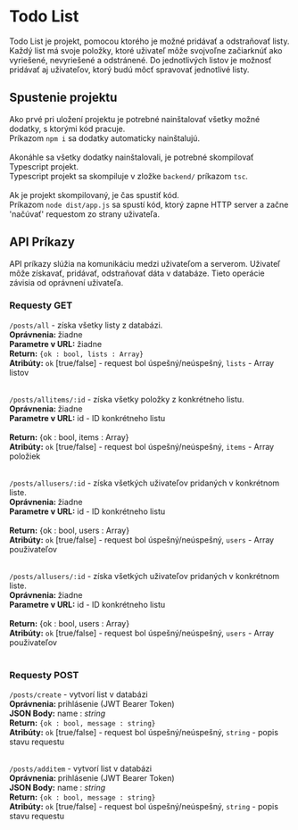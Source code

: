 # Todo List
Todo List je projekt, pomocou ktorého je možné pridávať a odstraňovať listy. Každý list má svoje položky, ktoré uživateľ môže svojvoľne začiarknúť ako vyriešené, nevyriešené a odstránené. Do jednotlivých listov je možnosť pridávať aj uživateľov, ktorý budú môcť spravovať jednotlivé listy.
## Spustenie projektu
Ako prvé pri uložení projektu je potrebné nainštalovať všetky možné dodatky, s ktorými kód pracuje.<br/>
Príkazom `npm i` sa dodatky automaticky nainštalujú.<br/><br/>
Akonáhle sa všetky dodatky nainštalovali, je potrebné skompilovať Typescript projekt.<br/>
Typescript projekt sa skompiluje v zložke `backend/` príkazom `tsc`. <br/><br/>
Ak je projekt skompilovaný, je čas spustiť kód. <br/>
Príkazom `node dist/app.js` sa spustí kód, ktorý zapne HTTP server a začne 'načúvať' requestom zo strany uživateľa.
## API Príkazy
API príkazy slúžia na komunikáciu medzi uživateľom a serverom. Uživateľ môže získavať, pridávať, odstraňovať dáta v databáze. Tieto operácie závisia od oprávnení uživateľa.
### Requesty GET
`/posts/all` - získa všetky listy z databázi.<br/>
<b>Oprávnenia: </b>žiadne<br/>
<b>Parametre v URL:</b> žiadne<br/>
<b>Return:</b> `{ok : bool, lists : Array}`<br/>
<b>Atribúty:</b> `ok` [true/false] - request bol úspešný/neúspešný, `lists` - Array listov<br/><br/>

`/posts/allitems/:id` - získa všetky položky z konkrétneho listu.<br/>
<b>Oprávnenia: </b>žiadne<br/>
<b>Parametre v URL:</b> id - ID konkrétneho listu<br/><br/>
<b>Return:</b> {ok : bool, items : Array}<br/>
<b>Atribúty:</b> `ok` [true/false] - request bol úspešný/neúspešný, `items` - Array položiek<br/><br/>

`/posts/allusers/:id` - získa všetkých uživateľov pridaných v konkrétnom liste.<br/>
<b>Oprávnenia: </b>žiadne<br/>
<b>Parametre v URL:</b> id - ID konkrétneho listu<br/><br/>
<b>Return:</b> {ok : bool, users : Array}<br/>
<b>Atribúty:</b> `ok` [true/false] - request bol úspešný/neúspešný, `users` - Array použivateľov<br/><br/>

`/posts/allusers/:id` - získa všetkých uživateľov pridaných v konkrétnom liste.<br/>
<b>Oprávnenia: </b>žiadne<br/>
<b>Parametre v URL:</b> id - ID konkrétneho listu<br/><br/>
<b>Return:</b> {ok : bool, users : Array}<br/>
<b>Atribúty:</b> `ok` [true/false] - request bol úspešný/neúspešný, `users` - Array použivateľov<br/><br/>

### Requesty POST
`/posts/create` - vytvorí list v databázi<br/>
<b>Oprávnenia: </b>prihlásenie (JWT Bearer Token)<br/>
<b>JSON Body:</b> name : <i>string</i><br/>
<b>Return:</b> `{ok : bool, message : string}`<br/>
<b>Atribúty:</b> `ok` [true/false] - request bol úspešný/neúspešný, `string` - popis stavu requestu<br/><br/>

`/posts/additem` - vytvorí list v databázi<br/>
<b>Oprávnenia: </b>prihlásenie (JWT Bearer Token)<br/>
<b>JSON Body:</b> name : <i>string</i><br/>
<b>Return:</b> `{ok : bool, message : string}`<br/>
<b>Atribúty:</b> `ok` [true/false] - request bol úspešný/neúspešný, `string` - popis stavu requestu<br/><br/>
